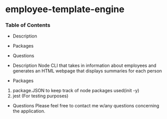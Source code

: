 # employee-template-engine

### Table of Contents
* Description
* Packages
* Questions

* Description
Node CLI that takes in information about employees and generates an HTML webpage that displays summaries for each person

* Packages 
1. package.JSON to keep track of node packages used(init -y)
2. jest (For testing purposes)

* Questions 
Please feel free to contact me w/any questions concerning the application.
